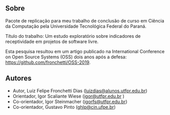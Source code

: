 ## Sobre
Pacote de replicação para meu trabalho de conclusão de curso em Ciência da Computação pela Universidade Tecnológica Federal do Paraná. 

Título do trabalho: Um estudo exploratório sobre indicadores de receptividade em projetos de software livre.

Esta pesquisa resultou em um artigo publicado na International Conference on Open Source Systems (OSS) dois anos após a defesa:
https://github.com/fronchetti/OSS-2019.

## Autores
- Autor, Luiz Felipe Fronchetti Dias (luizdias@alunos.utfpr.edu.br)
- Orientador, Igor Scaliante Wiese (igor@utfpr.edu.br )
- Co-orientador, Igor Steinmacher (igorfs@utfpr.edu.br)
- Co-orientador, Gustavo Pinto (ghlp@cin.ufpe.br)
